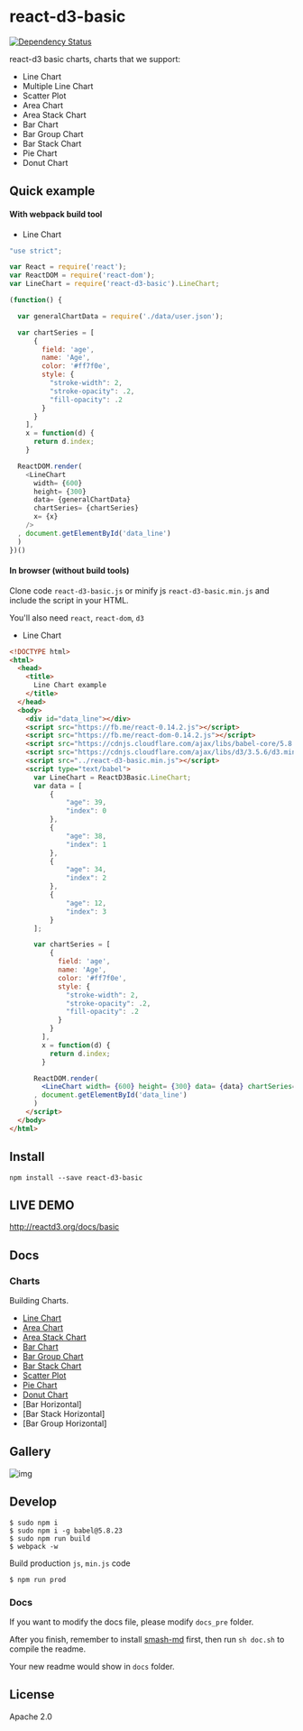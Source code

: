 # react-d3-basic

[![Dependency Status](https://gemnasium.com/react-d3/react-d3-basic.svg)](https://gemnasium.com/react-d3/react-d3-basic)

react-d3 basic charts, charts that we support:

- Line Chart
- Multiple Line Chart
- Scatter Plot
- Area Chart
- Area Stack Chart
- Bar Chart
- Bar Group Chart
- Bar Stack Chart
- Pie Chart
- Donut Chart

## Quick example

#### With webpack build tool

- Line Chart

```js
"use strict";

var React = require('react');
var ReactDOM = require('react-dom');
var LineChart = require('react-d3-basic').LineChart;

(function() {

  var generalChartData = require('./data/user.json');

  var chartSeries = [
      {
        field: 'age',
        name: 'Age',
        color: '#ff7f0e',
        style: {
          "stroke-width": 2,
          "stroke-opacity": .2,
          "fill-opacity": .2
        }
      }
    ],
    x = function(d) {
      return d.index;
    }

  ReactDOM.render(
    <LineChart
      width= {600}
      height= {300}
      data= {generalChartData}
      chartSeries= {chartSeries}
      x= {x}
    />
  , document.getElementById('data_line')
  )
})()

```

#### In browser (without build tools)

Clone code `react-d3-basic.js` or minify js `react-d3-basic.min.js` and include the script in your HTML.

You'll also need `react`, `react-dom`, `d3`

- Line Chart

```html
<!DOCTYPE html>
<html>
  <head>
    <title>
      Line Chart example
    </title>
  </head>
  <body>
    <div id="data_line"></div>
    <script src="https://fb.me/react-0.14.2.js"></script>
    <script src="https://fb.me/react-dom-0.14.2.js"></script>
    <script src="https://cdnjs.cloudflare.com/ajax/libs/babel-core/5.8.23/browser.min.js"></script>
    <script src="https://cdnjs.cloudflare.com/ajax/libs/d3/3.5.6/d3.min.js"></script>
    <script src="../react-d3-basic.min.js"></script>
    <script type="text/babel">
      var LineChart = ReactD3Basic.LineChart;
      var data = [
          {
              "age": 39,
              "index": 0
          },
          {
              "age": 38,
              "index": 1
          },
          {
              "age": 34,
              "index": 2
          },
          {
              "age": 12,
              "index": 3
          }
      ];

      var chartSeries = [
          {
            field: 'age',
            name: 'Age',
            color: '#ff7f0e',
            style: {
              "stroke-width": 2,
              "stroke-opacity": .2,
              "fill-opacity": .2
            }
          }
        ],
        x = function(d) {
          return d.index;
        }

      ReactDOM.render(
        <LineChart width= {600} height= {300} data= {data} chartSeries= {chartSeries} x= {x} />
      , document.getElementById('data_line')
      )
    </script>
  </body>
</html>
```

## Install

```
npm install --save react-d3-basic
```

## LIVE DEMO

http://reactd3.org/docs/basic

## Docs


### Charts

Building Charts.

- [Line Chart](./docs/charts/line_chart.md)
- [Area Chart](./docs/charts/area_chart.md)
- [Area Stack Chart](./docs/charts/area_stack_chart.md)
- [Bar Chart](./docs/charts/bar_chart.md)
- [Bar Group Chart](./docs/charts/bar_group_chart.md)
- [Bar Stack Chart](./docs/charts/bar_stack_chart.md)
- [Scatter Plot](./docs/charts/scatter_chart.md)
- [Pie Chart](./docs/charts/pie_chart.md)
- [Donut Chart](./docs/charts/donut_chart.md)
- [Bar Horizontal]
- [Bar Stack Horizontal]
- [Bar Group Horizontal]

## Gallery

![img](http://www.reactd3.org/img/basic/cover.png)

## Develop

```
$ sudo npm i
$ sudo npm i -g babel@5.8.23
$ sudo npm run build
$ webpack -w
```

Build production `js`, `min.js` code

```
$ npm run prod
```

### Docs

If you want to modify the docs file, please modify `docs_pre` folder.

After you finish, remember to install [smash-md](https://github.com/Canner/smash-md) first, then run `sh doc.sh` to compile the readme.

Your new readme would show in `docs` folder.

## License

Apache 2.0
